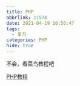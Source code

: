 ```yaml
---
title: PHP
abbrlink: 11574
date: 2021-04-19 10:56:47
tags:
  - 复习
categories: PHP
hide: true
---
```


不会，看菜鸟教程吧


<a href="https://www.runoob.com/php/php-tutorial.html">PHP教程</a>



<!-- more -->